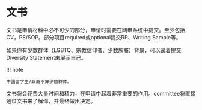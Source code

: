 # 文书

文书是申请材料中必不可少的部分，申请时需要在网申系统中提交。至少包括CV，PS/SOP。部分项目required或optional提交RP、Writing Sample等。

如果你有少数群体（LGBTQ、宗教信仰者、少数族裔）背景，可以试着提交Diversity Statement来展示自己。

!!! note

    中国留学生/亚裔不算少数群体。

文书将会花费大量时间和精力，在申请中起着非常重要的作用。committee将直接通过文书来了解你，并最终做出决定。
